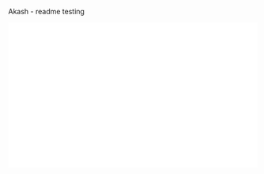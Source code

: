 Akash - readme testing

![](https://github.com/Akash3121/github-stats/blob/master/generated/overview.svg)
